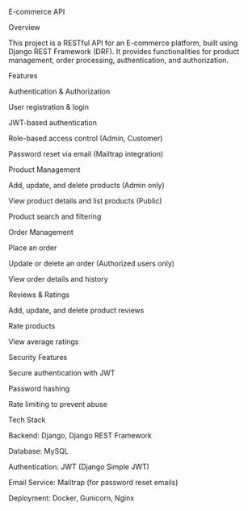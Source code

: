 E-commerce API

Overview

This project is a RESTful API for an E-commerce platform, built using Django REST Framework (DRF). It provides functionalities for product management, order processing, authentication, and authorization.

Features

Authentication & Authorization

User registration & login

JWT-based authentication

Role-based access control (Admin, Customer)

Password reset via email (Mailtrap integration)

Product Management

Add, update, and delete products (Admin only)

View product details and list products (Public)

Product search and filtering

Order Management

Place an order

Update or delete an order (Authorized users only)

View order details and history

Reviews & Ratings

Add, update, and delete product reviews

Rate products

View average ratings

Security Features

Secure authentication with JWT

Password hashing

Rate limiting to prevent abuse

Tech Stack

Backend: Django, Django REST Framework

Database: MySQL

Authentication: JWT (Django Simple JWT)

Email Service: Mailtrap (for password reset emails)

Deployment: Docker, Gunicorn, Nginx